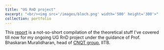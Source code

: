 ```yaml
---
title: "UG RnD project"
excerpt: "<br/><img src='/images/bloch.png' width='500' height='300'>"
collection: portfolio
---
```


This [report](https://DebasishPanda529.github.io/pdfs/the-dance-of-atoms.pdf) is a not-so-short compilation of the theoretical stuff I've covered till now for my ongoing UG RnD project under the guidance of Prof. Bhaskaran Muralidharan, head of [CNQT group](https://cnqt-group.org/), IITB.